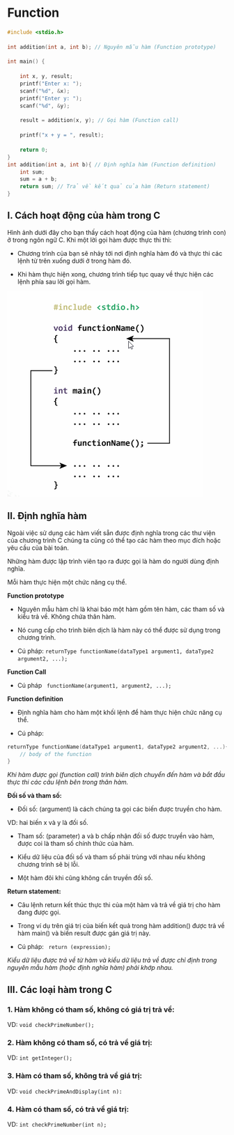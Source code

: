# Function

```c 
#include <stdio.h>

int addition(int a, int b); // Nguyên mẫu hàm (Function prototype)

int main() {

    int x, y, result;
    printf("Enter x: ");
    scanf("%d", &x);
    printf("Enter y: ");
    scanf("%d", &y);

    result = addition(x, y); // Gọi hàm (Function call)

    printf("x + y = ", result);

    return 0;
}
int addition(int a, int b){ // Định nghĩa hàm (Function definition)
    int sum;
    sum = a + b;
    return sum; // Trả về kết quả của hàm (Return statement)
}
```

## I. Cách hoạt động của hàm trong C 

Hình ảnh dưới đây cho bạn thấy cách hoạt động của hàm (chương trình con) ở trong ngôn ngữ C. Khi một lời gọi hàm được thực thi thì:

- Chương trình của bạn sẽ nhảy tới nơi định nghĩa hàm đó và thực thi các lệnh từ trên xuống dưới ở trong hàm đó.

- Khi hàm thực hiện xong, chương trình tiếp tục quay về thực hiện các lệnh phía sau lời gọi hàm.

![anh](Cach_hoat_dong_cua_ham.png)
## II. Định nghĩa hàm

Ngoài việc sử dụng các hàm viết sẵn được định nghĩa trong các thư viện của chương trình C chúng ta cũng có thể tạo các hàm theo mục đích hoặc yêu cầu của bài toán.

Những hàm được lập trình viên tạo ra được gọi là hàm do người dùng định nghĩa.

Mỗi hàm thực hiện một chức năng cụ thể.

**Function prototype**

- Nguyên mẫu hàm chỉ là khai báo một hàm gồm tên hàm, các tham số và kiểu trả về. Không chứa thân hàm.

- Nó cung cấp cho trình biên dịch là hàm này có thể được sử dụng trong chương trình.

- Cú pháp: ``` returnType functionName(dataType1 argument1, dataType2 argument2, ...); ```

**Function Call**

- Cú pháp ``` functionName(argument1, argument2, ...);```

**Function definition**

- Định nghĩa hàm cho hàm một khối lệnh để hàm thực hiện chức năng cụ thể.

- Cú pháp: 

```c 
returnType functionName(dataType1 argument1, dataType2 argument2, ...){
    // body of the function
}
```

*Khi hàm được gọi (function call) trình biên dịch chuyển đến hàm và bắt đầu thực thi các câu lệnh bên trong thân hàm.*

**Đối số và tham số:**

- Đối số: (argument) là cách chúng ta gọi các biến được truyền cho hàm. 

VD: hai biến x và y là đối số.

- Tham số: (parameter) a và b chấp nhận đối số được truyền vào hàm, được coi là tham số chính thức của hàm.

- Kiểu dữ liệu của đối số và tham số phải trùng với nhau nếu không chương trình sẽ bị lỗi.

- Một hàm đôi khi cũng không cần truyền đối số.

**Return statement:**
- Câu lệnh return kết thúc thực thi của một hàm và trả về giá trị cho hàm đang được gọi.

- Trong ví dụ trên giá trị của biến kết quả trong hàm addition() được trả về hàm main() và biến result được gán giá trị này.

- Cú pháp: ``` return (expression);```

*Kiểu dữ liệu được trả về từ hàm và kiểu dữ liệu trả về được chỉ định trong nguyên mẫu hàm (hoặc định nghĩa hàm) phải khớp nhau.*

## III. Các loại hàm trong C

### 1. Hàm không có tham số, không có giá trị trả về:

VD: ``` void checkPrimeNumber(); ```

### 2. Hàm không có tham số, có trả về giá trị:

VD: ```int getInteger();```

### 3. Hàm có tham số, không trả về giá trị:

VD: ```void checkPrimeAndDisplay(int n):```

### 4. Hàm có tham số, có trả về giá trị:

VD: ```int checkPrimeNumber(int n);```